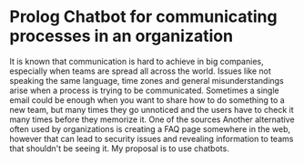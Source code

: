 
# Prolog Chatbot for communicating processes in an organization
It is known that communication is hard to achieve in big companies, especially when teams are spread all across the world. Issues like not speaking the same language, time zones and general misunderstandings arise when a process is trying to be communicated. 
Sometimes a single email could be enough when you want to share how to do something to a new team, but many times they go unnoticed  and the users have to check it many times before they memorize it.
One of the sources 
Another alternative often used by organizations is creating a FAQ page somewhere in the web, however that can lead to security issues and revealing information to teams that shouldn't be seeing it. 
My proposal is to use chatbots.


